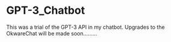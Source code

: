 # GPT-3_Chatbot
This was a trial of the GPT-3 API in my chatbot. Upgrades to the OkwareChat will be made soon.........

